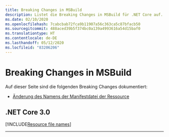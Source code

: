 ```yaml
---
title: Breaking Changes in MSBuild
description: Listet die Breaking Changes in MSBuild für .NET Core auf.
ms.date: 02/10/2020
ms.openlocfilehash: 7cabcbab72fca9b11907a56c363ca5c87bfacb50
ms.sourcegitcommit: 488aced39b5f374bc0a139a4993616a54d15baf0
ms.translationtype: HT
ms.contentlocale: de-DE
ms.lasthandoff: 05/12/2020
ms.locfileid: "83206206"
---
```

# <a name="msbuild-breaking-changes"></a>Breaking Changes in MSBuild

Auf dieser Seite sind die folgenden Breaking Changes dokumentiert:

- [Änderung des Namens der Manifestdatei der Ressource](#resource-manifest-file-name-change)

## <a name="net-core-30"></a>.NET Core 3.0

[!INCLUDE[Resource file names](~/includes/core-changes/msbuild/3.0/resource-manifest-name.md)]

***
